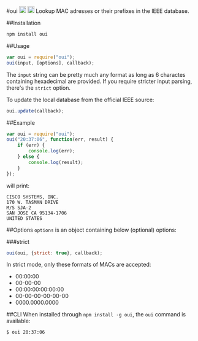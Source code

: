 #oui <a target="_blank" href="https://npmjs.org/package/oui"><img src="https://badge.fury.io/js/oui.svg" alt="NPM version" height="18"></a> <a target="_blank" href="https://david-dm.org/silverwind/oui"><img src="https://david-dm.org/silverwind/oui.svg" alt="Dependency Status" height="18"></a>
Lookup MAC adresses or their prefixes in the IEEE database.

##Installation
````bash
npm install oui
````
##Usage
````js
var oui = require("oui");
oui(input, [options], callback);
````
The `input` string can be pretty much any format as long as 6 charactes containing hexadecimal are provided. If you require stricter input parsing, there's the `strict` option.

To update the local database from the official IEEE source:
````js
oui.update(callback);
````

##Example
````js
var oui = require("oui");
oui("20:37:06", function(err, result) {
    if (err) {
        console.log(err);
    } else {
        console.log(result);
    }
});
````
will print:
````
CISCO SYSTEMS, INC.
170 W. TASMAN DRIVE
M/S SJA-2
SAN JOSE CA 95134-1706
UNITED STATES
````

##Options
`options` is an object containing below (optional) options:

###strict
````js
oui(oui, {strict: true}, callback);
````
In strict mode, only these formats of MACs are accepted:
 - 00:00:00
 - 00-00-00
 - 00:00:00:00:00:00
 - 00-00-00-00-00-00
 - 0000.0000.0000

##CLI
When installed through `npm install -g oui`, the `oui` command is available:

````bash
$ oui 20:37:06
````
